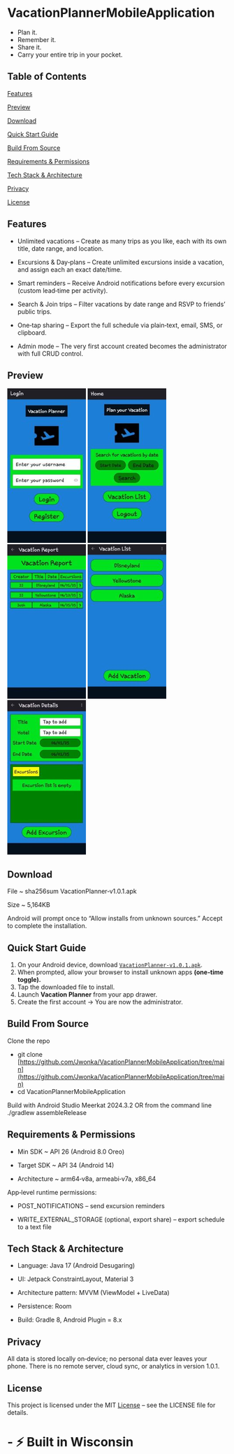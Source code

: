 # VacationPlannerMobileApplication
- Plan it.
- Remember it.
- Share it.
- Carry your entire trip in your pocket.

## Table of Contents

[Features](#features)

[Preview](#preview)

[Download](#download)

[Quick Start Guide](#quick-start-guide)

[Build From Source](#build-from-source)

[Requirements & Permissions](https://github.com/Jwonka/VacationPlannerMobileApplication#requirementspermissions)

[Tech Stack & Architecture](https://github.com/Jwonka/VacationPlannerMobileApplication#techstackarchitecture)

[Privacy](#privacy)

[License](#license)

## Features

- Unlimited vacations – Create as many trips as you like, each with its own title, date range, and location.

- Excursions & Day‑plans – Create unlimited excursions inside a vacation, and assign each an exact date/time.

- Smart reminders – Receive Android notifications before every excursion (custom lead‑time per activity).

- Search & Join trips – Filter vacations by date range and RSVP to friends’ public trips.

- One‑tap sharing – Export the full schedule via plain‑text, email, SMS, or clipboard.

- Admin mode – The very first account created becomes the administrator with full CRUD control.

## Preview

<img src="assets/loginScreen.jpg" alt="Log in screen" /> <img src="assets/mainScreen.jpg" alt="Home Screen" /> <img src="assets/searchReport.jpg" alt="Search results for vacations" /> <img src="assets/vacationList.jpg" alt="List of vacations" /> <img src="assets/vacationDetails.jpg" alt="Details for excursions" />
 

## Download

File ~ sha256sum VacationPlanner‑v1.0.1.apk

Size ~ 5,164KB

Android will prompt once to “Allow installs from unknown sources.” Accept to complete the installation.

## Quick Start Guide
1. On your Android device,  download [`VacationPlanner‑v1.0.1.apk`](https://github.com/Jwonka/VacationPlannerMobileApplication/releases/download/v1.0.1/app-release.apk).
2. When prompted, allow your browser to install unknown apps **(one‑time toggle).**
3. Tap the downloaded file to install.
4. Launch **Vacation Planner** from your app drawer.
5. Create the first account → You are now the administrator.

## Build From Source
Clone the repo
- git clone [https://github.com/Jwonka/VacationPlannerMobileApplication/tree/main](https://github.com/Jwonka/VacationPlannerMobileApplication/tree/main)
- cd VacationPlannerMobileApplication

Build with Android Studio Meerkat 2024.3.2
OR from the command line
./gradlew assembleRelease

## Requirements & Permissions

- Min SDK ~ API 26 (Android 8.0 Oreo)

- Target SDK ~ API 34 (Android 14)

- Architecture ~ arm64‑v8a, armeabi‑v7a, x86_64

App‑level runtime permissions:

- POST_NOTIFICATIONS  – send excursion reminders

- WRITE_EXTERNAL_STORAGE (optional, export share) – export schedule to a text file

## Tech Stack & Architecture

- Language: Java 17 (Android Desugaring) 

- UI: Jetpack ConstraintLayout, Material 3

- Architecture pattern: MVVM (ViewModel + LiveData)

- Persistence: Room

- Build: Gradle 8, Android Plugin = 8.x

## Privacy
All data is stored locally on‑device; no personal data ever leaves your phone. There is no remote server, cloud sync, or analytics in version 1.0.1.

## License
This project is licensed under the MIT [License](https://github.com/Jwonka/VacationPlannerMobileApplication/blob/main/LICENSE) – see the LICENSE file for details.

# - ⚡ Built in Wisconsin
